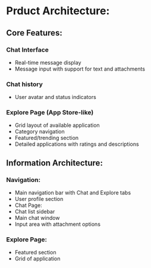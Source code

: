 # Prduct Architecture:
## Core Features:
### Chat Interface
- Real-time message display
- Message input with support for text and attachments
### Chat history
- User avatar and status indicators
### Explore Page (App Store-like)
- Grid layout of available application
- Category navigation
- Featured/trending section
- Detailed applications with ratings and descriptions
## Information Architecture:
### Navigation:
- Main navigation bar with Chat and Explore tabs
- User profile section
- Chat Page:
- Chat list sidebar
- Main chat window
- Input area with attachment options
### Explore Page:
- Featured section
- Grid of application